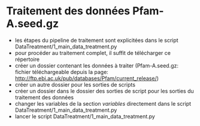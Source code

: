 # Traitement des données Pfam-A.seed.gz 

- les étapes du pipeline de traitement sont explicitées dans le script DataTreatment/1_main_data_treatment.py
- pour procéder au traitement complet, il suffit de télécharger ce répertoire
- créer un dossier contenant les données à traiter (Pfam-A.seed.gz: fichier téléchargeable depuis la page: http://ftp.ebi.ac.uk/pub/databases/Pfam/current_release/)
- créer un autre dossier pour les sorties de scripts
- créer un dossier dans le dossier des sorties de script pour les sorties du traitement des données
- changer les variables de la section *variables* directement dans le script DataTreatment/1_main_data_treatment.py
- lancer le script DataTreatment/1_main_data_treatment.py
